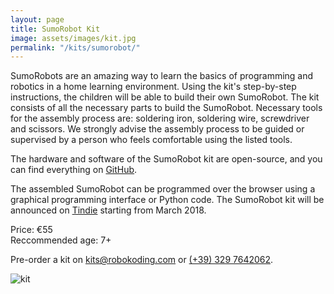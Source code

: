 ```yaml
---
layout: page
title: SumoRobot Kit
image: assets/images/kit.jpg
permalink: "/kits/sumorobot/"
---
```


SumoRobots are an amazing way to learn the basics of programming and robotics in a home learning environment. Using the kit's step-by-step instructions, the children will be able to build their own SumoRobot. The kit consists of all the necessary parts to build the SumoRobot. Necessary tools for the assembly process are: soldering iron, soldering wire, screwdriver and scissors. We strongly advise the assembly process to be guided or supervised by a person who feels comfortable using the listed tools.

The hardware and software of the SumoRobot kit are open-source, and you can find everything on [GitHub](https://github.com/robokoding).

The assembled SumoRobot can be programmed over the browser using a graphical programming interface or Python code. The SumoRobot kit will be announced on [Tindie](https://www.tindie.com/stores/silbo/) starting from March 2018. 

Price: €55  
Reccommended age: 7+

Pre-order a kit on [kits@robokoding.com](#) or [(+39) 329 7642062](#).

![kit](../../../assets/images/kit.jpg)
